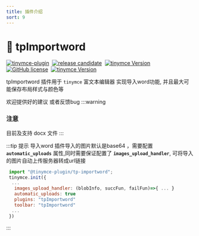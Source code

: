 ```yaml
---
title: 插件介绍
sort: 9
---
```


# 🚀 tpImportword
[![tinymce-plugin](https://tinymce-plugin.github.io/badge.svg)](https://github.com/tinymce-plugin)&nbsp;
[![release candidate](https://img.shields.io/npm/v/@tinymce-plugin/tp-importword.svg)](https://www.npmjs.com/package/@tinymce-plugin/tp-importword)&nbsp;
[![tinymce Version](https://img.shields.io/badge/tinymce-5.2.0~5.x.x-green.svg)](https://www.tiny.cloud)&nbsp; 
[![GitHub license](https://img.shields.io/github/license/tinymce-plugin/tp-indent2em.svg)](https://github.com/tinymce-plugin/tp-indent2em/blob/main/LICENSE)&nbsp;
[![tinymce Version](https://img.shields.io/npm/dw/@tinymce-plugin/tp-importword)](https://github.com/tinymce-plugin/tp-importword)


tpImportword 插件用于 `tinymce` 富文本编辑器 实现导入word功能, 并且最大可能保存布局样式与颜色等

欢迎提供好的建议 或者反馈bug
:::warning 
### 注意
目前及支持 docx 文件
:::

:::tip 提示
导入word 插件导入的图片默认是base64 ，需要配置 **`automatic_uploads`** 属性,同时需要保证配置了 **`images_upload_handler`**, 可将导入的图片自动上传服务器转成url链接

```js {4-5}
 import "@tinymce-plugin/tp-importword";
 tinymce.init({
  ...
   images_upload_handler: (blobInfo, succFun, failFun)=>{ ... }
   automatic_uploads: true
   plugins: "tpImportword"
   toolbar: "tpImportword"
  ...
 })
```
:::